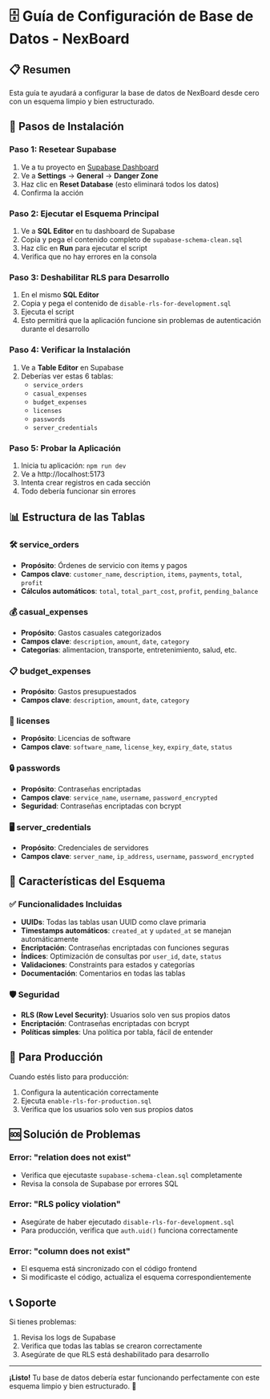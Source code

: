 # 🗄️ Guía de Configuración de Base de Datos - NexBoard

## 📋 Resumen

Esta guía te ayudará a configurar la base de datos de NexBoard desde cero con un esquema limpio y bien estructurado.

## 🚀 Pasos de Instalación

### Paso 1: Resetear Supabase
1. Ve a tu proyecto en [Supabase Dashboard](https://supabase.com/dashboard)
2. Ve a **Settings** → **General** → **Danger Zone**
3. Haz clic en **Reset Database** (esto eliminará todos los datos)
4. Confirma la acción

### Paso 2: Ejecutar el Esquema Principal
1. Ve a **SQL Editor** en tu dashboard de Supabase
2. Copia y pega el contenido completo de `supabase-schema-clean.sql`
3. Haz clic en **Run** para ejecutar el script
4. Verifica que no hay errores en la consola

### Paso 3: Deshabilitar RLS para Desarrollo
1. En el mismo **SQL Editor**
2. Copia y pega el contenido de `disable-rls-for-development.sql`
3. Ejecuta el script
4. Esto permitirá que la aplicación funcione sin problemas de autenticación durante el desarrollo

### Paso 4: Verificar la Instalación
1. Ve a **Table Editor** en Supabase
2. Deberías ver estas 6 tablas:
   - `service_orders`
   - `casual_expenses`
   - `budget_expenses`
   - `licenses`
   - `passwords`
   - `server_credentials`

### Paso 5: Probar la Aplicación
1. Inicia tu aplicación: `npm run dev`
2. Ve a http://localhost:5173
3. Intenta crear registros en cada sección
4. Todo debería funcionar sin errores

## 📊 Estructura de las Tablas

### 🛠️ service_orders
- **Propósito**: Órdenes de servicio con items y pagos
- **Campos clave**: `customer_name`, `description`, `items`, `payments`, `total`, `profit`
- **Cálculos automáticos**: `total`, `total_part_cost`, `profit`, `pending_balance`

### 💰 casual_expenses
- **Propósito**: Gastos casuales categorizados
- **Campos clave**: `description`, `amount`, `date`, `category`
- **Categorías**: alimentacion, transporte, entretenimiento, salud, etc.

### 📋 budget_expenses
- **Propósito**: Gastos presupuestados
- **Campos clave**: `description`, `amount`, `date`, `category`

### 🔑 licenses
- **Propósito**: Licencias de software
- **Campos clave**: `software_name`, `license_key`, `expiry_date`, `status`

### 🔒 passwords
- **Propósito**: Contraseñas encriptadas
- **Campos clave**: `service_name`, `username`, `password_encrypted`
- **Seguridad**: Contraseñas encriptadas con bcrypt

### 🖥️ server_credentials
- **Propósito**: Credenciales de servidores
- **Campos clave**: `server_name`, `ip_address`, `username`, `password_encrypted`

## 🔧 Características del Esquema

### ✅ Funcionalidades Incluidas
- **UUIDs**: Todas las tablas usan UUID como clave primaria
- **Timestamps automáticos**: `created_at` y `updated_at` se manejan automáticamente
- **Encriptación**: Contraseñas encriptadas con funciones seguras
- **Índices**: Optimización de consultas por `user_id`, `date`, `status`
- **Validaciones**: Constraints para estados y categorías
- **Documentación**: Comentarios en todas las tablas

### 🛡️ Seguridad
- **RLS (Row Level Security)**: Usuarios solo ven sus propios datos
- **Encriptación**: Contraseñas encriptadas con bcrypt
- **Políticas simples**: Una política por tabla, fácil de entender

## 🔄 Para Producción

Cuando estés listo para producción:

1. Configura la autenticación correctamente
2. Ejecuta `enable-rls-for-production.sql`
3. Verifica que los usuarios solo ven sus propios datos

## 🆘 Solución de Problemas

### Error: "relation does not exist"
- Verifica que ejecutaste `supabase-schema-clean.sql` completamente
- Revisa la consola de Supabase por errores SQL

### Error: "RLS policy violation"
- Asegúrate de haber ejecutado `disable-rls-for-development.sql`
- Para producción, verifica que `auth.uid()` funciona correctamente

### Error: "column does not exist"
- El esquema está sincronizado con el código frontend
- Si modificaste el código, actualiza el esquema correspondientemente

## 📞 Soporte

Si tienes problemas:
1. Revisa los logs de Supabase
2. Verifica que todas las tablas se crearon correctamente
3. Asegúrate de que RLS está deshabilitado para desarrollo

---

**¡Listo!** Tu base de datos debería estar funcionando perfectamente con este esquema limpio y bien estructurado. 🚀